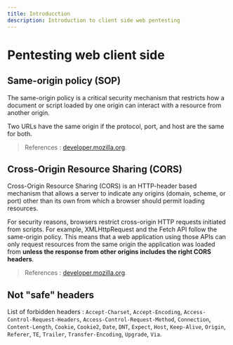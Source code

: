 ```yaml
---
title: Introducction 
description: Introduction to client side web pentesting
---
```


# Pentesting web client side

## Same-origin policy (SOP)

The same-origin policy is a critical security mechanism that restricts how a document or script loaded by one origin can interact with a resource from another origin.

Two URLs have the same origin if the protocol, port, and host are the same for both.

> References : [developer.mozilla.org](https://developer.mozilla.org/en-US/docs/Web/Security/Same-origin_policy).

## Cross-Origin Resource Sharing (CORS)

Cross-Origin Resource Sharing (CORS) is an HTTP-header based mechanism that allows a server to indicate any origins (domain, scheme, or port) other than its own from which a browser should permit loading resources.

For security reasons, browsers restrict cross-origin HTTP requests initiated from scripts. For example, XMLHttpRequest and the Fetch API follow the same-origin policy. This means that a web application using those APIs can only request resources from the same origin the application was loaded from **unless the response from other origins includes the right CORS headers**.

> References : [developer.mozilla.org](https://developer.mozilla.org/en-US/docs/Web/HTTP/CORS).

## Not "safe" headers

List of forbidden headers : `Accept-Charset`, `Accept-Encoding`, `Access-Control-Request-Headers`, `Access-Control-Request-Method`, `Connection`, `Content-Length`, `Cookie`, `Cookie2`, `Date`, `DNT`, `Expect`, `Host`, `Keep-Alive`, `Origin`, `Referer`, `TE`, `Trailer`, `Transfer-Encoding`, `Upgrade`, `Via`.
